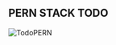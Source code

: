 ## PERN STACK TODO

![TodoPERN](https://user-images.githubusercontent.com/70096180/121380047-2fbfa980-c962-11eb-8640-c2993a2cd0bc.PNG)


